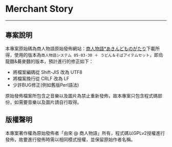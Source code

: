 # Merchant Story

---

## 專案說明
本專案原始碼為商人物語原始發佈網站：[商人物語*あきんどものがたり](http://www.geocities.co.jp/Playtown-Bingo/8587/)下載所得，使用的版本為`商人物語システム 05-03-30 ＋ うどん＆そばアイテムセット`，即烏龍麵&蕎麥麵的版本，預計進行的修正如下：

* 將檔案編碼從 Shift-JIS 改為 UTF8
* 將檔案換行從 CRLF 改為 LF
* 少許BUG修正(例如舊版Perl語法)

原始發佈檔案所包含之音樂以及圖片為禁止重新發佈，故本專案只包含程式碼部份，如需要音樂以及圖片請自行取得。

## 版權聲明
本專案著作權為原始發佈者「由來 @ 商人物語」所有，程式碼以GPLv2授權進行發佈，故要進行發佈時需以相同模式授權，並保留原始作者名稱。